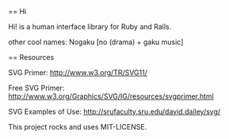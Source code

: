 == Hi

Hi! is a human interface library for Ruby and Rails.

other cool names: Nogaku [no (drama) + gaku music]

== Resources

SVG Primer:
  http://www.w3.org/TR/SVG11/

Free SVG Primer:
  http://www.w3.org/Graphics/SVG/IG/resources/svgprimer.html

SVG Examples of Use:
  http://srufaculty.sru.edu/david.dailey/svg/

This project rocks and uses MIT-LICENSE.